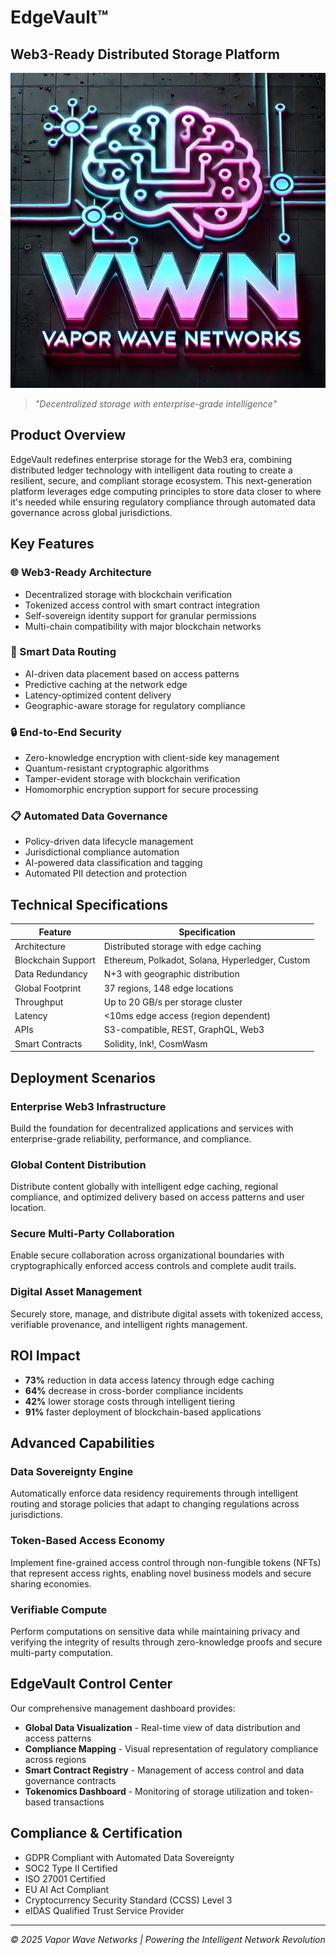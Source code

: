 # EdgeVault™
## Web3-Ready Distributed Storage Platform

![EdgeVault](../img/logo-600.jpg)

> *"Decentralized storage with enterprise-grade intelligence"*

## Product Overview

EdgeVault redefines enterprise storage for the Web3 era, combining distributed ledger technology with intelligent data routing to create a resilient, secure, and compliant storage ecosystem. This next-generation platform leverages edge computing principles to store data closer to where it's needed while ensuring regulatory compliance through automated data governance across global jurisdictions.

## Key Features

### 🌐 Web3-Ready Architecture
- Decentralized storage with blockchain verification
- Tokenized access control with smart contract integration
- Self-sovereign identity support for granular permissions
- Multi-chain compatibility with major blockchain networks

### 🧠 Smart Data Routing
- AI-driven data placement based on access patterns
- Predictive caching at the network edge
- Latency-optimized content delivery
- Geographic-aware storage for regulatory compliance

### 🔒 End-to-End Security
- Zero-knowledge encryption with client-side key management
- Quantum-resistant cryptographic algorithms
- Tamper-evident storage with blockchain verification
- Homomorphic encryption support for secure processing

### 📋 Automated Data Governance
- Policy-driven data lifecycle management
- Jurisdictional compliance automation
- AI-powered data classification and tagging
- Automated PII detection and protection

## Technical Specifications

| Feature | Specification |
|---------|---------------|
| Architecture | Distributed storage with edge caching |
| Blockchain Support | Ethereum, Polkadot, Solana, Hyperledger, Custom |
| Data Redundancy | N+3 with geographic distribution |
| Global Footprint | 37 regions, 148 edge locations |
| Throughput | Up to 20 GB/s per storage cluster |
| Latency | <10ms edge access (region dependent) |
| APIs | S3-compatible, REST, GraphQL, Web3 |
| Smart Contracts | Solidity, Ink!, CosmWasm |

## Deployment Scenarios

### Enterprise Web3 Infrastructure
Build the foundation for decentralized applications and services with enterprise-grade reliability, performance, and compliance.

### Global Content Distribution
Distribute content globally with intelligent edge caching, regional compliance, and optimized delivery based on access patterns and user location.

### Secure Multi-Party Collaboration
Enable secure collaboration across organizational boundaries with cryptographically enforced access controls and complete audit trails.

### Digital Asset Management
Securely store, manage, and distribute digital assets with tokenized access, verifiable provenance, and intelligent rights management.

## ROI Impact

- **73%** reduction in data access latency through edge caching
- **64%** decrease in cross-border compliance incidents
- **42%** lower storage costs through intelligent tiering
- **91%** faster deployment of blockchain-based applications

## Advanced Capabilities

### Data Sovereignty Engine
Automatically enforce data residency requirements through intelligent routing and storage policies that adapt to changing regulations across jurisdictions.

### Token-Based Access Economy
Implement fine-grained access control through non-fungible tokens (NFTs) that represent access rights, enabling novel business models and secure sharing economies.

### Verifiable Compute
Perform computations on sensitive data while maintaining privacy and verifying the integrity of results through zero-knowledge proofs and secure multi-party computation.

## EdgeVault Control Center

Our comprehensive management dashboard provides:

- **Global Data Visualization** - Real-time view of data distribution and access patterns
- **Compliance Mapping** - Visual representation of regulatory compliance across regions
- **Smart Contract Registry** - Management of access control and data governance contracts
- **Tokenomics Dashboard** - Monitoring of storage utilization and token-based transactions

## Compliance & Certification

- GDPR Compliant with Automated Data Sovereignty
- SOC2 Type II Certified
- ISO 27001 Certified
- EU AI Act Compliant
- Cryptocurrency Security Standard (CCSS) Level 3
- eIDAS Qualified Trust Service Provider

---

*© 2025 Vapor Wave Networks | Powering the Intelligent Network Revolution*
